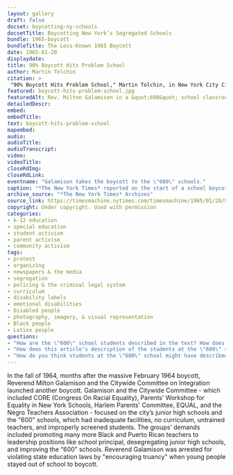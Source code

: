 ```yaml
--- 
layout: gallery
draft: false
docset: boycotting-ny-schools
docsetTitle: Boycotting New York’s Segregated Schools
bundle: 1965-boycott
bundleTitle: The Less-Known 1965 Boycott
date: 1965-01-20
displaydate: 
title: 90% Boycott Hits Problem School
author: Martin Tolchin
citation: >
 "90% Boycott Hits Problem School," Martin Tolchin, in New York City Civil Rights History Project, Accessed: [Month Day, Year], https://nyccivilrightshistory.org/gallery/boycott-hits-problem-school.
featured: boycott-hits-problem-school.jpg
featuredAlt: Rev. Milton Galamison in a &quot;600&quot; school classroom with a group of black teenagers
detailedDescr: 
embed: 
embedTitle: 
text: boycott-hits-problem-school
mapembed: 
audio: 
audioTitle: 
audioTranscript: 
video: 
videoTitle: 
closeRdImg: 
closeRdLink: 
eventname: "Galamison takes the boycott to the \"600\" schools."
caption: "*The New York Times* reported on the start of a school boycott led by Reverend Milton Galamison that began on January 19, 1965. Galamison was boycotting the continued segregation of New York City’s junior high schools, including those designated as \"600.\""
archive_source: "*The New York Times* Archives"
source_link: https://timesmachine.nytimes.com/timesmachine/1965/01/20/97182442.html?pageNumber=27
copyright: Under copyright. Used with permission
categories: 
- k-12 education
- special education
- student activism
- parent activism
- community activism
tags: 
- protest
- organizing
- newspapers & the media
- segregation
- policing & the criminal legal system
- curriculum
- disability labels
- emotional disabilities
- Disabled people
- photography, imagery, & visual representation
- Black people
- Latinx people
questions:
- "How are the \"600\" school students described in the text? How does that description compare to what you see in the photograph?"
- "How does this article’s description of the students at the \"600\" schools compare to other sources in this document set? How does it compare to press coverage of the February, 1964 boycott?"
- "How do you think students at the \"600\" school might have described themselves and why they attended this school?"
--- 
```


In the fall of 1964, months after the massive February 1964 boycott, Reverend Milton Galamison and the Citywide Committee on Integration launched another boycott. Galamison and the Citywide Committee - which included CORE (Congress On Racial Equality), Parents’ Workshop for Equality in New York Schools, Harlem Parents' Committee, EQUAL, and the Negro Teachers Association - focused on the city’s junior high schools and the "600" schools, which had inadequate facilities, no curriculum, untrained teachers, and improperly screened students. The groups’ demands included promoting many more Black and Puerto Rican teachers to leadership positions like school principal, desegregating junior high schools, and improving the “600” schools. Reverend Galamison was arrested for violating state education laws by "encouraging truancy" when young people stayed out of school to boycott.
